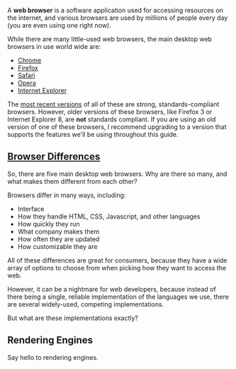 A __web browser__ is a software application used for accessing resources on the internet, and various browsers are used by millions of people every day (you are even using one right now). 

While there are many little-used web browsers, the main desktop web browsers in use world wide are:

- [Chrome][google-chrome]
- [Firefox][mozilla-firefox]
- [Safari][apple-safari]
- [Opera][opera]
- [Internet Explorer][internet-explorer]

The [most recent versions][browse-happy] of all of these are strong, standards-compliant browsers. However, older versions of these browsers, like Firefox 3 or Internet Explorer 8, are __not__ standards compliant. If you are using an old version of one of these browsers, I recommend upgrading to a version that supports the features we'll be using throughout this guide.

<h2 id='browser-differences'><a href='#browser-differences' title='Browser Differences'>Browser Differences</a></h2>

So, there are five main desktop web browsers. Why are there so many, and what makes them different from each other?

Browsers differ in many ways, including:

- Interface
- How they handle HTML, CSS, Javascript, and other languages
- How quickly they run
- What company makes them
- How often they are updated
- How customizable they are

All of these differences are great for consumers, because they have a wide array of options to choose from when picking how they want to access the web.

However, it can be a nightmare for web developers, because instead of there being a single, reliable implementation of the languages we use, there are several widely-used, competing implementations.

But what are these implementations exactly?

<h2 id='rendering-engines'>Rendering Engines</h2>

Say hello to rendering engines.



[google-chrome]: http://google.com/chrome "Chrome Browser - Get a Fast, Free Web Browser"
[mozilla-firefox]: http://mozilla.org/firefox/ "Mozilla Firefox - Different By Design"
[apple-safari]: http://apple.com/safari/ "Safari - The Official Apple Web Browser"
[opera]: http://opera.com "Opera - Start your journey"
[internet-explorer]: http://windows.microsoft.com/ie "Internet Explorer - The Official Microsoft Web Browser"

[browse-happy]: http://browsehappy.com/ "See current browser versions."